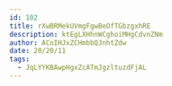 ```yaml
---
id: 102
title: rXwBRMekUVmgFgwBeOfTGbzgxhRE
description: ktEgLXHhnWCghoiMHgCdvnZNm
author: ACoIHJxZCHmbbQJnhtZdw
date: 20/20/11
tags:
  - JqLYYKBAwpHgxZcATmJgzltuzdFjAL
---
```

